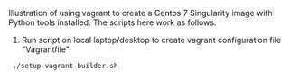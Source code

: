 Illustration of using vagrant to create a Centos 7 Singularity image with Python tools installed. The scripts here work as follows.


 1. Run script on local laptop/desktop to create vagrant configuration file "Vagrantfile"
  ```
   ./setup-vagrant-builder.sh
  ```
